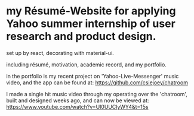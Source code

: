 # my Résumé-Website for applying Yahoo summer internship of user research and product design.

set up by react, decorating with material-ui.

including résumé, motivation, academic record, and my portfolio.

in the portfolio is my recent project on 'Yahoo-Live-Messenger' music video, and the app can be found at: https://github.com/csiejoey/chatroom

I made a single hit music video through my operating over the 'chatroom', built and designed weeks ago, and can now be viewed at: https://www.youtube.com/watch?v=Ul0UUClyWY4&t=15s
